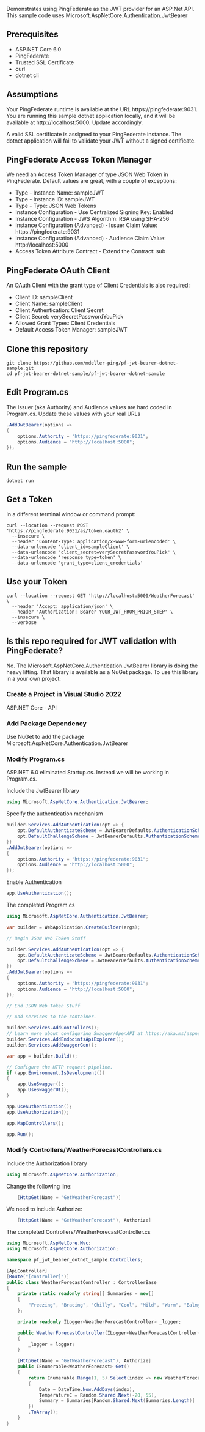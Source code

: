 
Demonstrates using PingFederate as the JWT provider for an ASP.Net API.  This sample code uses Microsoft.AspNetCore.Authentication.JwtBearer

## Prerequisites

* ASP.NET Core 6.0
* PingFederate
* Trusted SSL Certificate
* curl
* dotnet cli

## Assumptions

Your PingFederate runtime is available at the URL https://pingfederate:9031.  You are running this sample dotnet application locally, and it will be available at http://localhost:5000.  Update accordingly.

A valid SSL certificate is assigned to your PingFederate instance.  The dotnet application will fail to validate your JWT without a signed certificate.

## PingFederate Access Token Manager

We need an Access Token Manager of type JSON Web Token in PingFederate.  Default values are great, with a couple of exceptions:

* Type - Instance Name: sampleJWT
* Type - Instance ID: sampleJWT
* Type - Type: JSON Web Tokens
* Instance Configuration - Use Centralized Signing Key: Enabled
* Instance Configuration - JWS Algorithm: RSA using SHA-256
* Instance Configuration (Advanced) - Issuer Claim Value: https://pingfederate:9031
* Instance Configuration (Advanced) - Audience Claim Value: http://localhost:5000
* Access Token Attribute Contract - Extend the Contract: sub

## PingFederate OAuth Client

An OAuth Client with the grant type of Client Credentials is also required:

* Client ID: sampleClient
* Client Name: sampleClient
* Client Authentication: Client Secret
* Client Secret: verySecretPasswordYouPick
* Allowed Grant Types: Client Credentials
* Default Access Token Manager: sampleJWT

## Clone this repository

```Shell
git clone https://github.com/mdeller-ping/pf-jwt-bearer-dotnet-sample.git
cd pf-jwt-bearer-dotnet-sample/pf-jwt-bearer-dotnet-sample
```

## Edit Program.cs

The Issuer (aka Authority) and Audience values are hard coded in Program.cs.  Update these values with your real URLs

```C#
.AddJwtBearer(options =>
{
    options.Authority = "https://pingfederate:9031";
    options.Audience = "http://localhost:5000";
});
```

## Run the sample

```Shell
dotnet run
```

## Get a Token

In a different terminal window or command prompt:

```cURL
curl --location --request POST 'https://pingfederate:9031/as/token.oauth2' \
  --insecure \
  --header 'Content-Type: application/x-www-form-urlencoded' \
  --data-urlencode 'client_id=sampleClient' \
  --data-urlencode 'client_secret=verySecretPasswordYouPick' \
  --data-urlencode 'response_type=token' \
  --data-urlencode 'grant_type=client_credentials'
```
## Use your Token

```cURL
curl --location --request GET 'http://localhost:5000/WeatherForecast' \
  --header 'Accept: application/json' \
  --header 'Authorization: Bearer YOUR_JWT_FROM_PRIOR_STEP' \
  --insecure \
  --verbose
```

## Is this repo required for JWT validation with PingFederate?

No.  The Microsoft.AspNetCore.Authentication.JwtBearer library is doing the heavy lifting.  That library is available as a NuGet package.  To use this library in a your own project:

### Create a Project in Visual Studio 2022

ASP.NET Core - API

### Add Package Dependency

Use NuGet to add the package Microsoft.AspNetCore.Authentication.JwtBearer

### Modify Program.cs

ASP.NET 6.0 eliminated Startup.cs.  Instead we will be working in Program.cs.

Include the JwtBearer library

```C#
using Microsoft.AspNetCore.Authentication.JwtBearer;
```

Specify the authentication mechanism

```C#
builder.Services.AddAuthentication(opt => {
    opt.DefaultAuthenticateScheme = JwtBearerDefaults.AuthenticationScheme;
    opt.DefaultChallengeScheme = JwtBearerDefaults.AuthenticationScheme;
})
.AddJwtBearer(options =>
{
    options.Authority = "https://pingfederate:9031";
    options.Audience = "http://localhost:5000";
});
```

Enable Authentication

```C#
app.UseAuthentication();
```

The completed Program.cs

```C#
using Microsoft.AspNetCore.Authentication.JwtBearer;

var builder = WebApplication.CreateBuilder(args);

// Begin JSON Web Token Stuff

builder.Services.AddAuthentication(opt => {
    opt.DefaultAuthenticateScheme = JwtBearerDefaults.AuthenticationScheme;
    opt.DefaultChallengeScheme = JwtBearerDefaults.AuthenticationScheme;
})
.AddJwtBearer(options =>
{
    options.Authority = "https://pingfederate:9031";
    options.Audience = "http://localhost:5000";
});

// End JSON Web Token Stuff

// Add services to the container.

builder.Services.AddControllers();
// Learn more about configuring Swagger/OpenAPI at https://aka.ms/aspnetcore/swashbuckle
builder.Services.AddEndpointsApiExplorer();
builder.Services.AddSwaggerGen();

var app = builder.Build();

// Configure the HTTP request pipeline.
if (app.Environment.IsDevelopment())
{
    app.UseSwagger();
    app.UseSwaggerUI();
}

app.UseAuthentication();
app.UseAuthorization();

app.MapControllers();

app.Run();
```

### Modify Controllers/WeatherForecastControllers.cs

Include the Authorization library

```C#
using Microsoft.AspNetCore.Authorization;
```

Change the following line:

```C#
    [HttpGet(Name = "GetWeatherForecast")]
```

We need to include Authorize:

```C#
    [HttpGet(Name = "GetWeatherForecast"), Authorize]
```

The completed Controllers/WeatherForecastController.cs

```C#
using Microsoft.AspNetCore.Mvc;
using Microsoft.AspNetCore.Authorization;

namespace pf_jwt_bearer_dotnet_sample.Controllers;

[ApiController]
[Route("[controller]")]
public class WeatherForecastController : ControllerBase
{
    private static readonly string[] Summaries = new[]
    {
        "Freezing", "Bracing", "Chilly", "Cool", "Mild", "Warm", "Balmy", "Hot", "Sweltering", "Scorching"
    };

    private readonly ILogger<WeatherForecastController> _logger;

    public WeatherForecastController(ILogger<WeatherForecastController> logger)
    {
        _logger = logger;
    }

    [HttpGet(Name = "GetWeatherForecast"), Authorize]
    public IEnumerable<WeatherForecast> Get()
    {
        return Enumerable.Range(1, 5).Select(index => new WeatherForecast
        {
            Date = DateTime.Now.AddDays(index),
            TemperatureC = Random.Shared.Next(-20, 55),
            Summary = Summaries[Random.Shared.Next(Summaries.Length)]
        })
        .ToArray();
    }
}
```
